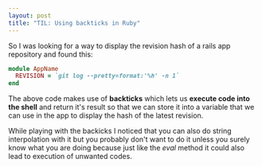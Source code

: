 ```yaml
---
layout: post
title: "TIL: Using backticks in Ruby"
---
```


So I was looking for a way to display the revision hash of a rails app
repository and found this:

```ruby
module AppName
  REVISION = `git log --pretty=format:'%h' -n 1`
end
```

The above code makes use of **backticks** which lets us __execute code into the
shell__ and return it's result so that we can store it into a variable that we
can use in the app to display the hash of the latest revision.

While playing with the backicks I noticed that you can also do string
interpolation with it but you probably don't want to do it unless you surely
know what you are doing because just like the *eval* method it could also lead
to execution of unwanted codes.
